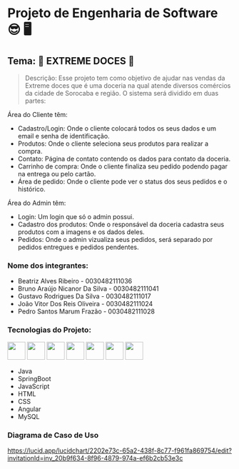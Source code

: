 # Projeto de Engenharia de Software 😎 🖥️
## Tema: 🍭 EXTREME DOCES 🍭
> Descrição:
Esse projeto tem como objetivo de ajudar nas vendas da Extreme doces que é uma doceria na qual atende diversos comércios da cidade de Sorocaba e região.
O sistema será dividido em duas partes: 

Área do Cliente têm:
+ Cadastro/Login: Onde o cliente colocará todos os seus dados e um email e senha de identificação.
+ Produtos: Onde o cliente seleciona seus produtos para realizar a compra.
+ Contato: Página de contato contendo os dados para contato da doceria.
+ Carrinho de compra: Onde o cliente finaliza seu pedido podendo pagar na entrega ou pelo cartão. 
+ Área de pedido: Onde o cliente pode ver o status dos seus pedidos e o histórico.

Área do Admin têm:
+  Login: Um login que só o admin possui.
+ Cadastro dos produtos: Onde o responsável da doceria cadastra seus produtos com a imagens e os dados deles.
+ Pedidos: Onde o admin vizualiza seus pedidos, será separado por pedidos entregues e pedidos pendentes.

### Nome dos integrantes:
+ Beatriz Alves Ribeiro - 0030482111036
+ Bruno Araújo Nicanor Da Silva - 0030482111041
+ Gustavo Rodrigues Da Silva - 0030482111017
+ João Vitor Dos Reis Oliveira - 0030482111024
+ Pedro Santos Marum Frazão - 0030482111028

### Tecnologias do Projeto: 
<div style="display: inline_block">
  <img  aling="center" heigth="30" width="40" src="https://cdn.jsdelivr.net/gh/devicons/devicon/icons/java/java-original-wordmark.svg" />
  <img  aling="cebter" heigth="30" width="40" src="https://cdn.jsdelivr.net/gh/devicons/devicon/icons/spring/spring-original.svg" />
  <img  aling="center" heigth="30" width="40" src="https://cdn.jsdelivr.net/gh/devicons/devicon/icons/javascript/javascript-original.svg" />
  <img  aling="center" heigth="30" width="40" src="https://cdn.jsdelivr.net/gh/devicons/devicon/icons/html5/html5-original-wordmark.svg" />
  <img  aling="center" heigth="30" width="40" src="https://cdn.jsdelivr.net/gh/devicons/devicon/icons/css3/css3-original-wordmark.svg" />
  <img  aling="center" heigth="30" width="40" src="https://cdn.jsdelivr.net/gh/devicons/devicon/icons/angularjs/angularjs-original.svg" />
  <img  aling="center" heigth="30" width="40" src="https://cdn.jsdelivr.net/gh/devicons/devicon/icons/mysql/mysql-plain-wordmark.svg" />
   
</div>

+ Java
+ SpringBoot
+ JavaScript
+ HTML
+ CSS
+ Angular
+ MySQL

### Diagrama de Caso de Uso
https://lucid.app/lucidchart/2202e73c-65a2-438f-8c77-f961fa869754/edit?invitationId=inv_20b9f634-8f96-4879-974a-ef6b2cb53e3c

